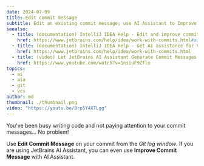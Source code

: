 ```yaml
---
date: 2024-07-09
title: Edit commit message
subtitle: Edit an existing commit message; use AI Assistant to Improve Commit Message.
seealso:
  - title: (documentation) IntelliJ IDEA Help - Edit and improve commit messages
    href: https://www.jetbrains.com/help/idea/work-with-commits.html#ai-improve-commit-messages
  - title: (documentation) IntelliJ IDEA Help - Get AI assistance for VCS commits
    href: https://www.jetbrains.com/help/idea/work-with-commits.html
  - title: (video) Let JetBrains AI Assistant Generate Commit Messages for You
    href: https://www.youtube.com/watch?v=SnsiuF9Zflo
topics:
  - ai
  - aia
  - git
  - vcs
author: md
thumbnail: ./thumbnail.png
video: "https://youtu.be/Brp5Y4XTLgg"
---
```


You've been busy writing code and not paying attention to your commit messages... No problem!

Use **Edit Commit Message** on your commit from the _Git log window_. If you are using JetBrains AI Assistant, you can even use **Improve Commit Message** with AI Assistant.
